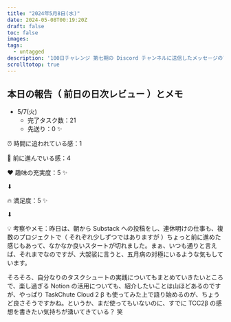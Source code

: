 ```yaml
---
title: "2024年5月8日(水)"
date: 2024-05-08T00:19:20Z
draft: false
toc: false
images:
tags: 
  - untagged
description: '100日チャレンジ 第七期の Discord チャンネルに送信したメッセージのアーカイブ'
scrolltotop: true
---
```


## 本日の報告（ 前日の日次レビュー ）とメモ

- 5/7(火)
  - 完了タスク数：21
  - 先送り：0 ✨

⏰ 時間に追われている感：1

💪 前に進んでいる感：4

❤️ 趣味の充実度：5 ✨

⬇︎

🔥 満足度：5 ✨

⬇︎

💡 考察やメモ：昨日は、朝から Substack への投稿をし、連休明けの仕事も、複数のプロジェクトで（ それぞれ少しずつではありますが ）ちょっと前に進めた感じもあって、なかなか良いスタートが切れました。まぁ、いつも通りと言えば、それまでなのですが、大袈裟に言うと、五月病の対極にいるような気もしています。

そろそろ、自分なりのタスクシュートの実践についてもまとめていきたいところで、楽し過ぎる Notion の活用についても、紹介したいことは山ほどあるのですが、やっぱり TaskChute Cloud 2 β も使ってみた上で語り始めるのが、ちょうど良さそうですかね。というか、まだ使ってもいないのに、すでに TCC2β の感想を書きたい気持ちが湧いてきている？ 笑
